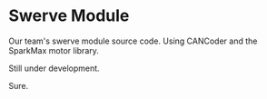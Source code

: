 # Swerve Module
Our team's swerve module source code. Using CANCoder and the SparkMax motor library.

Still under development.

Sure.
